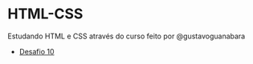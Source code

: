 # HTML-CSS

Estudando HTML e CSS através do curso feito por @gustavoguanabara

- [Desafio 10](https://maicon-hoppe.github.io/HTML-CSS/Desafios/d010/)
